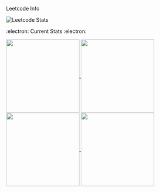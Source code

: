 Leetcode Info 

![Leetcode Stats](https://leetcard.jacoblin.cool/Vishal?theme=dark)


:electron: Current Stats :electron:

<a href="https://github.com/Hushcoder/streak">
   <img height=200 align="center" src="https://github-readme-streak-stats.herokuapp.com/?user=Hushcoder" />
</a>
<a href="https://github.com/Hushcoder/Contributions">
   <img height=200 align="center" src="https://github-contributions-api.now.sh/username=Hushcoder" />
</a>
<a href="https://github.com/Hushcoder/github-readme-stats">
  <img height=200 align="center" src="https://github-readme-stats.vercel.app/api?username=Hushcoder&show_icons=true&theme=transparent" />
</a>
<a href="https://github.com/Hushcoder/convoychat">
  <img height=200 align="center" src="https://github-readme-stats.vercel.app/api/top-langs/?username=hushcoder&layout=compact&theme=transparent&langs_count=8&card_width=320" />
</a>



